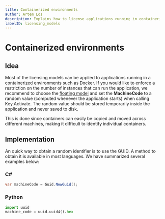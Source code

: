 ```yaml
---
title: Containerized environments
author: Artem Los
description: Explains how to license applications running in containerized environments (for example, Docker).
labelID: licensing_models
---
```


# Containerized environments

## Idea

Most of the licensing models can be applied to applications running in a containerized environments such as Docker. If you would like to enforce a restriction on the number
of instances that can run the application, we recommend to choose the [floating model](/licensing-models/floating) and set the **MachineCode** to a random value (computed whenever the application starts) when calling Key.Activate. The random value should be stored temporarily inside the application and never saved to disk.

This is done since containers can easily be copied and moved across different machines, making it difficult to identify individual containers.

## Implementation

An quick way to obtain a random identifier is to use the GUID. A method to obtain it is available in most languages. We have summarized several examples below:

### C#

```cs
var machineCode = Guid.NewGuid();
```

### Python

```python
import uuid
machine_code = uuid.uuid4().hex
```